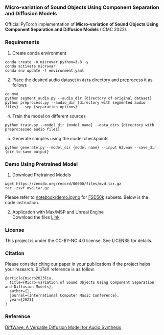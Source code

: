 ### Micro-variation of Sound Objects Using Component Separation and Diffusion Models
Official PyTorch implementation of **Micro-variation of Sound Objects Using Component Separation and Diffusion Models** (ICMC 2023).

### Requirements
1. Create conda environment
```
conda create -n microvar python=3.8 -y
conda activate microvar
conda env update -f environment.yaml
```

2. Place the desired audio dataset in `data` directory and preprocess it as follows
```
cd mvd
python segment_audio.py --audio_dir {directory of original dataset}
python preprocess.py --audio_dir {directory with segmented audio files} --sep {separation options}
```

4. Train the model on different sources
```
python train.py --model_dir {model name} --data_dirs {directory with preprocessed audio files}
```

5. Generate samples using the model checkpoints
```
python generate.py --model_dir {model name} --input 63.wav --save_dir {dir to save output}
```

### Demo Using Pretrained Model
1. Download Pretrained Models
```
wget https://zenodo.org/record/00000/files/mvd.tar.gz
tar -zxvf mvd.tar.gz 
```

Please refer to [notebook/demo.ipynb](https://github.com/youngjuene/microvar/notebook/demo.ipynb) for [FSD50k](https://github.com/youngjuene/microvar/notebook/samples) subsets. Below is the code instruction.

2. Application with Max/MSP and Unreal Engine
<br> Download the files [Link](https://github.com/youngjune/microvar)


### License
This project is under the CC-BY-NC 4.0 license. See LICENSE for details.

### Citation
Please consider citing our paper in your publications if the project helps your research. BibTeX reference is as follow.
```
@article{micro2023liu,
  title={Micro-variation of Sound Objects Using Component Separation and Diffusion Models},
  author={},
  journal={International Computer Music Conference},
  year={2023}
}
```


### Reference
[DiffWave: A Versatile Diffusion Model for Audio Synthesis](https://github.com/lmnt-com/diffwave)
